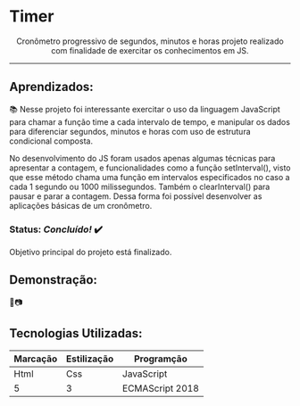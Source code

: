 # Timer
 <div align='center'> Cronômetro progressivo de segundos, minutos e horas projeto realizado com finalidade de exercitar os conhecimentos em JS. </div>

***
 ## Aprendizados:
 <p> 📚 Nesse projeto foi interessante exercitar o uso da linguagem JavaScript para chamar a função time a cada intervalo de tempo, e manipular os dados para diferenciar segundos, minutos e horas com uso de estrutura condicional composta. </p>

<p>  No desenvolvimento do JS foram usados apenas algumas técnicas para apresentar a contagem, e funcionalidades como a função setInterval(), visto que esse método chama uma função em intervalos especificados no caso a cada 1 segundo ou 1000 milissegundos. Também o clearInterval() para pausar e parar a contagem. Dessa forma foi possível desenvolver as aplicações básicas de um cronômetro.
 </p>

 ### Status: *Concluído!* ✔️
 Objetivo principal do projeto está finalizado.

 ## Demonstração: 
🎥📷


## Tecnologias Utilizadas:


Marcação | Estilização | Programção
---|---|---
Html | Css | JavaScript
5 | 3 | ECMAScript 2018
